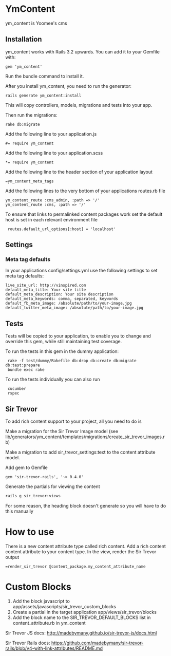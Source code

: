 # YmContent

ym_content is Yoomee's cms

## Installation
ym_content works with Rails 3.2 upwards. You can add it to your Gemfile with:

```
gem 'ym_content'
```

Run the bundle command to install it.

After you install ym_content, you need to run the generator:
```
rails generate ym_content:install
```
This will copy controllers, models, migrations and tests into your app.

Then run the migrations:
```
rake db:migrate
```

Add the following line to your application.js
```
#= require ym_content
```

Add the following line to your application.scss
```
*= require ym_content
```

Add the following line to the header section of your application layout
```
=ym_content_meta_tags
```

Add the following lines to the very bottom of your applications routes.rb file
```
ym_content_route :cms_admin, :path => '/'
ym_content_route :cms, :path => '/'
```

To ensure that links to permalinked content packages work set the default host is set in each relevant environment file
```
 routes.default_url_options[:host] = 'localhost'
```
## Settings

### Meta tag defaults

In your applications config/settings.yml use the following settings
to set meta tag defaults:

```
live_site_url: http://vinspired.com
default_meta_title: Your site title
default_meta_description: Your site description
default_meta_keywords: comma, separated, keywords
default_fb_meta_image: /absolute/path/to/your-image.jpg
default_twitter_meta_image: /absolute/path/to/your-image.jpg
```

## Tests

Tests will be copied to your application, to enable you to change and override this gem, while still maintaining test coverage.

To run the tests in this gem in the dummy application:
```
 rake -f test/dummy/Rakefile db:drop db:create db:migrate db:test:prepare
 bundle exec rake
```
To run the tests individually you can also run
```
 cucumber
 rspec
```

## Sir Trevor

To add rich content support to your project, all you need to do is

Make a migration for the Sir Trevor Image model (see lib/generators/ym_content/templates/migrations/create_sir_trevor_images.rb)

Make a migration to add sir_trevor_settings:text to the content attribute model.

Add gem to Gemfile
```
gem 'sir-trevor-rails', '~> 0.4.0'
```
Generate the partials for viewing the content

```bash
rails g sir_trevor:views
```

For some reason, the heading block doesn't generate so you will have to do this manually

# How to use

There is a new content attribute type called rich content. Add a rich content content attribute to your content type. In the view, render the Sir Trevor output

```
=render_sir_trevor @content_package.my_content_attribute_name
```

# Custom Blocks

1. Add the block javascript to app/assets/javascripts/sir_trevor_custom_blocks
2. Create a partial in the target application app/views/sir_trevor/blocks
3. Add the block name to the SIR_TREVOR_DEFAULT_BLOCKS list in content_attribute.rb in ym_content

Sir Trevor JS docs: http://madebymany.github.io/sir-trevor-js/docs.html

Sir Trevor Rails docs: https://github.com/madebymany/sir-trevor-rails/blob/v4-with-link-attributes/README.md
